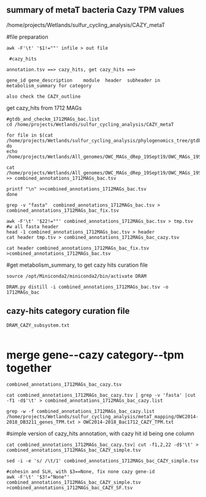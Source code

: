 ## summary of metaT bacteria Cazy TPM values

/home/projects/Wetlands/sulfur_cycling_analysis/CAZY_metaT


#file preparation
```
awk -F'\t' '$1!=""' infile > out file
 
 #cazy_hits

annotation.tsv ==> cazy_hits, get cazy_hits ==> 

gene_id gene_description	module	header	subheader in metabolism_summary for category

also check the CAZY_outline
```


get cazy_hits from 1712 MAGs
```
#gtdb_and_checkm_1712MAGs_bac.list
cd /home/projects/Wetlands/sulfur_cycling_analysis/CAZY_metaT

for file in $(cat /home/projects/Wetlands/sulfur_cycling_analysis/phylogenomics_tree/gtdb_and_checkm_1712MAGs_bac.list)
do
echo /home/projects/Wetlands/All_genomes/OWC_MAGs_dRep_19Sept19/OWC_MAGs_19Sept19_dRep_/relabeled_dereplicated_genomes/relabeled_bins/"${file}"_DRAMOUT

cat /home/projects/Wetlands/All_genomes/OWC_MAGs_dRep_19Sept19/OWC_MAGs_19Sept19_dRep_/relabeled_dereplicated_genomes/relabeled_bins/"${file}"_DRAMOUT/annotations.tsv >> combined_annotations_1712MAGs_bac.tsv

printf "\n" >>combined_annotations_1712MAGs_bac.tsv
done

grep -v "fasta"  combined_annotations_1712MAGs_bac.tsv > combined_annotations_1712MAGs_bac_fix.tsv

awk -F'\t' '$22!=""' combined_annotations_1712MAGs_bac.tsv > tmp.tsv #w all fasta header
head -1 combined_annotations_1712MAGs_bac.tsv > header
cat header tmp.tsv > combined_annotations_1712MAGs_bac_cazy.tsv 

cat header combined_annotations_1712MAGs_bac_fix.tsv >combined_annotations_1712MAGs_bac.tsv
```


#get metabolism_summary, to get cazy hits curation file
```
source /opt/Miniconda2/miniconda2/bin/activate DRAM

DRAM.py distill -i combined_annotations_1712MAGs_bac.tsv -o 1712MAGs_bac
```

## cazy-hits category curation file
```
DRAM_CAZY_subsystem.txt


```

# merge gene--cazy category--tpm together
```
combined_annotations_1712MAGs_bac_cazy.tsv

cat combined_annotations_1712MAGs_bac_cazy.tsv | grep -v 'fasta' |cut -f1 -d$'\t' > combined_annotations_1712MAGs_bac_cazy.list

grep -w -f combined_annotations_1712MAGs_bac_cazy.list /home/projects/Wetlands/sulfur_cycling_analysis/metaT_mapping/OWC2014-2018_DB3211_genes_TPM.txt > OWC2014-2018_Bac1712_CAZY_TPM.txt

```

#simple version of cazy_hits annotation, with cazy hit id being one column
```
cat combined_annotations_1712MAGs_bac_cazy.tsv| cut -f1,2,22 -d$'\t' > combined_annotations_1712MAGs_bac_CAZY_simple.tsv

sed -i -e 's/ /\t/1' combined_annotations_1712MAGs_bac_CAZY_simple.tsv

#cohesin and SLH, with $3==None, fix none cazy gene-id 
awk -F'\t' '$3!="None"' combined_annotations_1712MAGs_bac_CAZY_simple.tsv >combined_annotations_1712MAGs_bac_CAZY_SF.tsv
```


